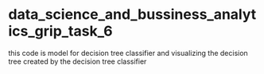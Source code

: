 # data_science_and_bussiness_analytics_grip_task_6
this code is model for decision tree classifier and visualizing the decision tree created by the decision tree classifier
